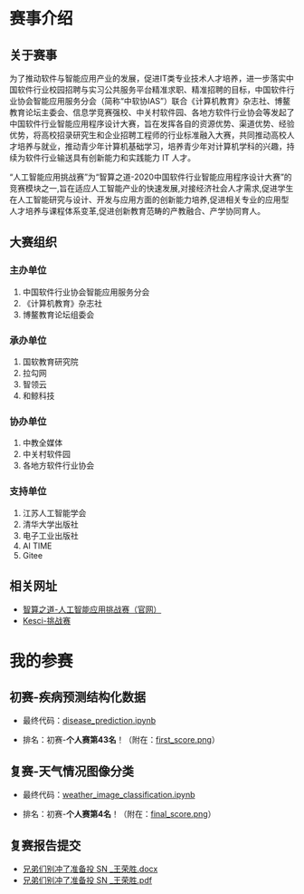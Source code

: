 # 赛事介绍

## 关于赛事

为了推动软件与智能应用产业的发展，促进IT类专业技术人才培养，进一步落实中国软件行业校园招聘与实习公共服务平台精准求职、精准招聘的目标，中国软件行业协会智能应用服务分会（简称“中软协IAS”）联合《计算机教育》杂志社、博鳌教育论坛主委会、信息学竞赛强校、中关村软件园、各地方软件行业协会等发起了中国软件行业智能应用程序设计大赛，旨在发挥各自的资源优势、渠道优势、经验优势，将高校招录研究生和企业招聘工程师的行业标准融入大赛，共同推动高校人才培养与就业，推动青少年计算机基础学习，培养青少年对计算机学科的兴趣，持续为软件行业输送具有创新能力和实践能力 IT 人才。

“人工智能应用挑战赛”为“智算之道-2020中国软件行业智能应用程序设计大赛”的竞赛模块之一,旨在适应人工智能产业的快速发展,对接经济社会人才需求,促进学生在人工智能研究与设计、开发与应用方面的创新能力培养,促进相关专业的应用型人才培养与课程体系变革,促进创新教育范畴的产教融合、产学协同育人。

## 大赛组织

### 主办单位 
1. 中国软件行业协会智能应用服务分会
2. 《计算机教育》杂志社
3. 博鳌教育论坛组委会
 
### 承办单位
1. 国软教育研究院
2. 拉勾网
3. 智领云
4. 和鲸科技
 
### 协办单位
1. 中教全媒体
2. 中关村软件园
3. 各地方软件行业协会
 
### 支持单位
1. 江苏人工智能学会
2. 清华大学出版社
3. 电子工业出版社
4. AI TIME
5. Gitee

## 相关网址

- [智算之道-人工智能应用挑战赛（官网）](https://ai-csen.linktimecloud.com/)
- [Kesci-挑战赛](https://www.kesci.com/home/competition/5f34b039a5c0e8002d5d008e)

# 我的参赛

## 初赛-疾病预测结构化数据

- 最终代码：[disease_prediction.ipynb]()

- 排名：初赛-**个人赛第43名**！（附在：[first_score.png]()）

## 复赛-天气情况图像分类

- 最终代码：[weather_image_classification.ipynb]()

- 排名：初赛-**个人赛第4名**！（附在：[final_score.png]()）

## 复赛报告提交

- [兄弟们别冲了准备投 SN _王荣胜.docx]()
- [兄弟们别冲了准备投 SN _王荣胜.pdf]()

